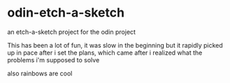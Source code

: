# odin-etch-a-sketch

an etch-a-sketch project for the odin project

This has been a lot of fun, it was slow in the beginning but it rapidly picked up in pace after i set the plans, which came after i realized what the problems i'm supposed to solve

also rainbows are cool
